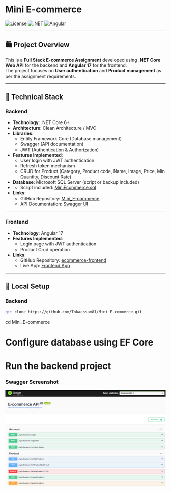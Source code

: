 # Mini E-commerce

[![License](https://img.shields.io/badge/License-MIT-blue.svg)](LICENSE)
[![.NET](https://img.shields.io/badge/.NET-6%2B-blue.svg)](https://dotnet.microsoft.com/)
[![Angular](https://img.shields.io/badge/Angular-17-red.svg)](https://angular.io/)

---

## 🛍️ Project Overview

This is a **Full Stack E-commerce Assignment** developed using **.NET Core Web API** for the backend and **Angular 17** for the frontend.  
The project focuses on **User authentication** and **Product management** as per the assignment requirements.

---

## 🧱 Technical Stack

### Backend

- **Technology**: .NET Core 6+  
- **Architecture**: Clean Architecture / MVC  
- **Libraries**:
  - Entity Framework Core (Database management)  
  - Swagger (API documentation)  
  - JWT (Authentication & Authorization)  
- **Features Implemented**:
  - User login with JWT authentication  
  - Refresh token mechanism  
  - CRUD for Product (Category, Product code, Name, Image, Price, Min Quantity, Discount Rate)  
- **Database**: Microsoft SQL Server (script or backup included)
- - Script included: [MiniEcommerce.sql](Mini_E-commerce/E-commerce.PL/DataBaseScript.sql)
- **Links**:
  - GitHub Repository: [Mini_E-commerce](https://github.com/Tokaessam81/Mini_E-commerce.git)  
  - API Documentation: [Swagger UI](https://mecommerce.runasp.net/swagger/index.html)  

---

### Frontend

- **Technology**: Angular 17  
- **Features Implemented**:
  - Login page with JWT authentication  
  - Product Crud operation
- **Links**:
  - GitHub Repository: [ecommerce-frontend](https://github.com/Tokaessam81/ecommerce-frontend.git)  
  - Live App: [Frontend App](https://ecommerce-frontend-chi-ruddy.vercel.app/login)  

---

## 🧪 Local Setup

### Backend

```bash
git clone https://github.com/Tokaessam81/Mini_E-commerce.git
```
cd Mini_E-commerce
# Configure database using EF Core
# Run the backend project
### Swagger Screenshot
![Swagger Screenshot](E-commerce.PL/wwwroot/images/swagger.png)
